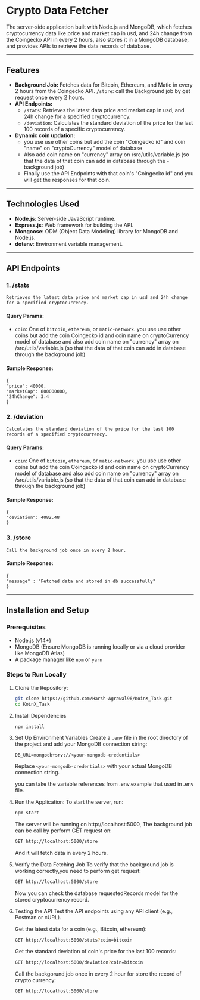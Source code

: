 # Crypto Data Fetcher

The server-side application built with Node.js and MongoDB, which fetches cryptocurrency data like price and market cap in usd, and 24h change from the Coingecko API in every 2 hours, also stores it in a MongoDB database, and provides APIs to retrieve the data records of database.

---

## Features

- **Background Job:** 
    Fetches data for Bitcoin, Ethereum, and Matic in every 2 hours from the Coingecko API.
    `/store`: call the Background job by get request once every 2 hours.
- **API Endpoints:**
  - `/stats`: Retrieves the latest data price and market cap in usd, and 24h change for a specified cryptocurrency.
  - `/deviation`: Calculates the standard deviation of the price for the last 100 records of a specific cryptocurrency.
- **Dynamic coin updation:**
    - you use use other coins but add the coin "Coingecko id" and coin "name" on "cryptoCurrency" model of database
    - Also add coin name on "currency" array on /src/utils/variable.js (so that the data of that coin can add in database through the - background job)
    - Finally use the API Endpoints with that coin's "Coingecko id" and you will get the responses for that coin.


---

## Technologies Used

- **Node.js**: Server-side JavaScript runtime.
- **Express.js**: Web framework for building the API.
- **Mongoose**: ODM (Object Data Modeling) library for MongoDB and Node.js.
- **dotenv**: Environment variable management.

---

## API Endpoints

### 1. **/stats**
    Retrieves the latest data price and market cap in usd and 24h change for a specified cryptocurrency.

#### Query Params:
- `coin`: One of `bitcoin`, `ethereum`, or `matic-network`.
    you use use other coins but add the coin Coingecko id and coin name on cryptoCurrency model of database
    and also add coin name on "currency" array on /src/utils/variable.js (so that the data of that coin can add in database through the background job)

#### Sample Response:
    {
    "price": 40000,
    "marketCap": 800000000,
    "24hChange": 3.4
    }

### 2. **/deviation**
    Calculates the standard deviation of the price for the last 100 records of a specified cryptocurrency.

#### Query Params:
- `coin`: One of `bitcoin`, `ethereum`, or `matic-network`.
    you use use other coins but add the coin Coingecko id and coin name on cryptoCurrency model of database
    and also add coin name on "currency" array on /src/utils/variable.js (so that the data of that coin can add in database through the background job)

#### Sample Response:
    {
    "deviation": 4082.48
    }

### 3. **/store**
    Call the background job once in every 2 hour.

#### Sample Response:
    {
    "message" : "Fetched data and stored in db successfully"
    }

---

## Installation and Setup

### Prerequisites
- Node.js (v14+)
- MongoDB (Ensure MongoDB is running locally or via a cloud provider like MongoDB Atlas)
- A package manager like `npm` or `yarn`

### Steps to Run Locally

1. Clone the Repository:
    ```bash
    git clone https://github.com/Harsh-Agrawal96/KoinX_Task.git
    cd KoinX_Task
    ```

2. Install Dependencies
    ```bash
    npm install
    ```

3. Set Up Environment Variables
    Create a `.env` file in the root directory of the project and add your MongoDB connection string:

    ```env
    DB_URL=mongodb+srv://<your-mongodb-credentials>
    ```

    Replace `<your-mongodb-credentials>` with your actual MongoDB connection string.

    you can take the variable references from .env.example that used in .env file.

4. Run the Application:
    To start the server, run:

    ```bash
    npm start
    ```

    The server will be running on http://localhost:5000, The background job can be call by perform GET request on:
    ```bash
    GET http://localhost:5000/store
    ```
    And it will fetch data in every 2 hours.

5. Verify the Data Fetching Job
    To verify that the background job is working correctly,you need to perform get request:
    ```bash
    GET http://localhost:5000/store
    ```
    Now you can check the database requestedRecords model for the stored cryptocurrency record.

6. Testing the API
    Test the API endpoints using any API client (e.g., Postman or cURL).

    Get the latest data for a coin (e.g., Bitcoin, ethereum):
    ```bash
    GET http://localhost:5000/stats?coin=bitcoin
    ```

    Get the standard deviation of coin's price for the last 100 records:
    ```bash
    GET http://localhost:5000/deviation?coin=bitcoin
    ```

    Call the backgorund job once in every 2 hour for store the record of crypto currency:
    ```bash
    GET http://localhost:5000/store
    ```

